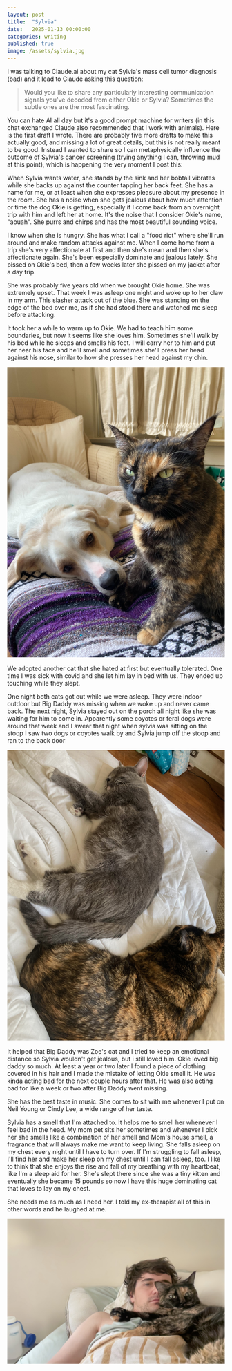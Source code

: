 ```yaml
---
layout: post
title:  "Sylvia"
date:   2025-01-13 00:00:00
categories: writing
published: true
image: /assets/sylvia.jpg
---
```


I was talking to Claude.ai about my cat Sylvia's mass cell tumor diagnosis (bad) and it lead to Claude asking this question:

> Would you like to share any particularly interesting communication signals you've decoded from either Okie or Sylvia? Sometimes the subtle ones are the most fascinating.

You can hate AI all day but it's a good prompt machine for writers (in this chat exchanged Claude also recommended that I work with animals). Here is the first draft I wrote. There are probably five more drafts to make this actually good, and missing a lot of great details, but this is not really meant to be good. Instead I wanted to share so I can metaphysically influence the outcome of Sylvia's cancer screening (trying anything I can, throwing mud at this point), which is happening the very moment I post this:

When Sylvia wants water, she stands by the sink and her bobtail vibrates while she backs up against the counter tapping her back feet. She has a name for me, or at least when she expresses pleasure about my presence in the room. She has a noise when she gets jealous about how much attention or time the dog Okie is getting, especially if I come back from an overnight trip with him and left her at home. It's the noise that I consider Okie's name, "aouah". She purrs and chirps and has the most beautiful sounding voice.

I know when she is hungry. She has what I call a "food riot" where she'll run around and make random attacks against me. When I come home from a trip she's very affectionate at first and then she's mean and then she's affectionate again. She's been especially dominate and jealous lately. She pissed on Okie's bed, then a few weeks later she pissed on my jacket after a day trip.

She was probably five years old when we brought Okie home. She was extremely upset. That week I was asleep one night and woke up to her claw in my arm. This slasher attack out of the blue. She was standing on the edge of the bed over me, as if she had stood there and watched me sleep before attacking.

It took her a while to warm up to Okie. We had to teach him some boundaries, but now it seems like she loves him. Sometimes she'll walk by his bed while he sleeps and smells his feet. I will carry her to him and put her near his face and he'll smell and sometimes she'll press her head against his nose, similar to how she presses her head against my chin.

![Okie and Sylvia](/assets/okie-n-sylvia.jpg)

We adopted another cat that she hated at first but eventually tolerated. One time I was sick with covid and she let him lay in bed with us. They ended up touching while they slept.

One night both cats got out while we were asleep. They were indoor outdoor but Big Daddy was missing when we woke up and never came back. The next night, Sylvia stayed out on the porch all night like she was waiting for him to come in. Apparently some coyotes or feral dogs were around that week and I swear that night when sylvia was sitting on the stoop I saw two dogs or coyotes walk by and Sylvia jump off the stoop and ran to the back door

![Big Daddy and Sylvia](/assets/big-daddy-n-sylvia.jpg)

It helped that Big Daddy was Zoe's cat and I tried to keep an emotional distance so Sylvia wouldn't get jealous, but i still loved him. Okie loved big daddy so much. At least a year or two later I found a piece of clothing covered in his hair and I made the mistake of letting Okie smell it. He was kinda acting bad for the next couple hours after that. He was also acting bad for like a week or two after Big Daddy went missing.

She has the best taste in music. She comes to sit with me whenever I put on Neil Young or Cindy Lee, a wide range of her taste.

Sylvia has a smell that I'm attached to. It helps me to smell her whenever I feel bad in the head. My mom pet sits her sometimes and whenever I pick her she smells like a combination of her smell and Mom's house smell, a fragrance that will always make me want to keep living. She falls asleep on my chest every night until I have to turn over. If I'm struggling to fall asleep, I'll find her and make her sleep on my chest until I can fall asleep, too. I like to think that she enjoys the rise and fall of my breathing with my heartbeat, like I'm a sleep aid for her. She's slept there since she was a tiny kitten and eventually she became 15 pounds so now I have this huge dominating cat that loves to lay on my chest.

She needs me as much as I need her. I told my ex-therapist all of this in other words and he laughed at me.

![Sam and Sylvia](/assets/sam-n-sylvia.jpg)
